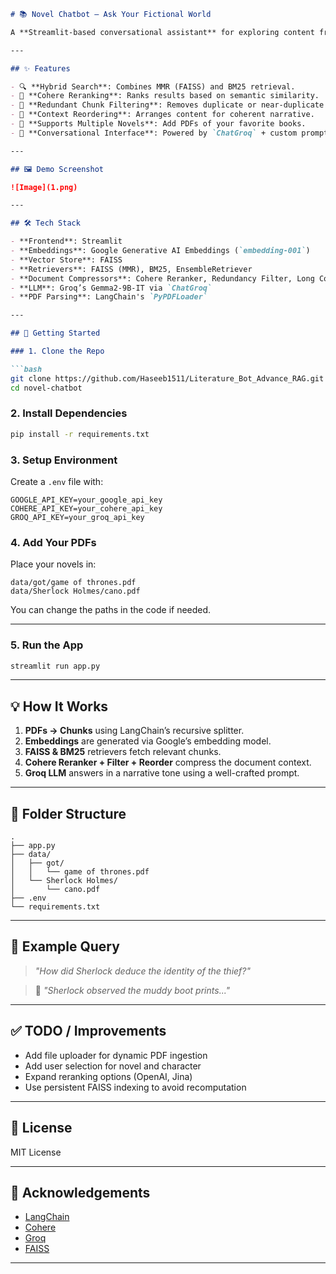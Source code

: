 
````markdown
# 📚 Novel Chatbot — Ask Your Fictional World

A **Streamlit-based conversational assistant** for exploring content from famous novels like *Game of Thrones* and *Sherlock Holmes*. Built with [LangChain](https://www.langchain.com/), [FAISS](https://github.com/facebookresearch/faiss), [Google Generative AI Embeddings](https://ai.google.dev/), [BM25](https://en.wikipedia.org/wiki/Okapi_BM25), and [Cohere Rerank](https://docs.cohere.com/docs/rerank).

---

## ✨ Features

- 🔍 **Hybrid Search**: Combines MMR (FAISS) and BM25 retrieval.
- 🧠 **Cohere Reranking**: Ranks results based on semantic similarity.
- 🧹 **Redundant Chunk Filtering**: Removes duplicate or near-duplicate results.
- 🔄 **Context Reordering**: Arranges content for coherent narrative.
- 📄 **Supports Multiple Novels**: Add PDFs of your favorite books.
- 💬 **Conversational Interface**: Powered by `ChatGroq` + custom prompt for storytelling tone.

---

## 🖼️ Demo Screenshot

![Image](1.png)

---

## 🛠️ Tech Stack

- **Frontend**: Streamlit
- **Embeddings**: Google Generative AI Embeddings (`embedding-001`)
- **Vector Store**: FAISS
- **Retrievers**: FAISS (MMR), BM25, EnsembleRetriever
- **Document Compressors**: Cohere Reranker, Redundancy Filter, Long Context Reorder
- **LLM**: Groq’s Gemma2-9B-IT via `ChatGroq`
- **PDF Parsing**: LangChain's `PyPDFLoader`

---

## 🚀 Getting Started

### 1. Clone the Repo

```bash
git clone https://github.com/Haseeb1511/Literature_Bot_Advance_RAG.git
cd novel-chatbot
````

### 2. Install Dependencies

```bash
pip install -r requirements.txt
```

### 3. Setup Environment

Create a `.env` file with:

```
GOOGLE_API_KEY=your_google_api_key
COHERE_API_KEY=your_cohere_api_key
GROQ_API_KEY=your_groq_api_key
```

### 4. Add Your PDFs

Place your novels in:

```
data/got/game of thrones.pdf
data/Sherlock Holmes/cano.pdf
```

You can change the paths in the code if needed.

---

### 5. Run the App

```bash
streamlit run app.py
```

---

## 💡 How It Works

1. **PDFs → Chunks** using LangChain’s recursive splitter.
2. **Embeddings** are generated via Google’s embedding model.
3. **FAISS & BM25** retrievers fetch relevant chunks.
4. **Cohere Reranker + Filter + Reorder** compress the document context.
5. **Groq LLM** answers in a narrative tone using a well-crafted prompt.

---

## 📂 Folder Structure

```
.
├── app.py
├── data/
│   ├── got/
│   │   └── game of thrones.pdf
│   └── Sherlock Holmes/
│       └── cano.pdf
├── .env
└── requirements.txt
```

---

## 🧪 Example Query

> *"How did Sherlock deduce the identity of the thief?"*

> 🧠 *"Sherlock observed the muddy boot prints..."*

---

## ✅ TODO / Improvements

* Add file uploader for dynamic PDF ingestion
* Add user selection for novel and character
* Expand reranking options (OpenAI, Jina)
* Use persistent FAISS indexing to avoid recomputation

---

## 📝 License

MIT License

---

## 🙌 Acknowledgements

* [LangChain](https://github.com/langchain-ai/langchain)
* [Cohere](https://cohere.com/)
* [Groq](https://console.groq.com/)
* [FAISS](https://github.com/facebookresearch/faiss)

---


